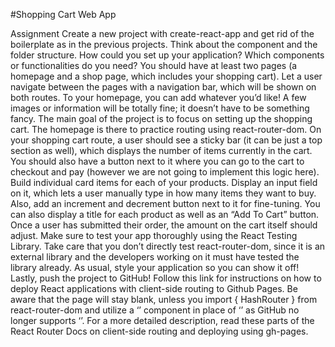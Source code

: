 #Shopping Cart Web App

Assignment
Create a new project with create-react-app and get rid of the boilerplate as in the previous projects.
Think about the component and the folder structure. How could you set up your application? Which components or functionalities do you need?
You should have at least two pages (a homepage and a shop page, which includes your shopping cart). Let a user navigate between the pages with a navigation bar, which will be shown on both routes.
To your homepage, you can add whatever you’d like! A few images or information will be totally fine; it doesn’t have to be something fancy. The main goal of the project is to focus on setting up the shopping cart. The homepage is there to practice routing using react-router-dom.
On your shopping cart route, a user should see a sticky bar (it can be just a top section as well), which displays the number of items currently in the cart. You should also have a button next to it where you can go to the cart to checkout and pay (however we are not going to implement this logic here).
Build individual card items for each of your products. Display an input field on it, which lets a user manually type in how many items they want to buy. Also, add an increment and decrement button next to it for fine-tuning. You can also display a title for each product as well as an “Add To Cart” button.
Once a user has submitted their order, the amount on the cart itself should adjust.
Make sure to test your app thoroughly using the React Testing Library. Take care that you don’t directly test react-router-dom, since it is an external library and the developers working on it must have tested the library already.
As usual, style your application so you can show it off!
Lastly, push the project to GitHub! Follow this link for instructions on how to deploy React applications with client-side routing to Github Pages. Be aware that the page will stay blank, unless you import { HashRouter } from react-router-dom and utilize a ‘’ component in place of ‘’ as GitHub no longer supports ‘’. For a more detailed description, read these parts of the React Router Docs on client-side routing and deploying using gh-pages.
